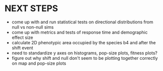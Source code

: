 # NEXT STEPS

- come up with and run statistical tests on directional distributions from
  null vs non-null sims
- come up with metrics and tests of response time and demographic effect size
- calculate 2D phenotypic area occupied by the species b4 and after the shift event
- need to standardize y axes on histograms, pop-size plots, fitness plots?
- figure out why shift and null don't seem to be plotting together correctly
  on map and pop-size plots
